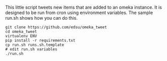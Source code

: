 This little script tweets new items that are added to an omeka 
instance. It is designed to be run from cron using environment
variables. The sample run.sh shows how you can do this.

    git clone https://github.com/edsu/omeka_tweet
    cd omeka_tweet
    virtualenv ENV
    pip install -r requirements.txt
    cp run.sh runs.sh.template
    # edit run.sh variables
    ./run.sh


